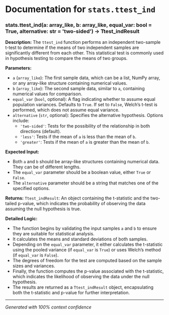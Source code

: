 # Documentation for `stats.ttest_ind`

### stats.ttest_ind(a: array_like, b: array_like, equal_var: bool = True, alternative: str = 'two-sided') -> Ttest_indResult

**Description:**
The `ttest_ind` function performs an independent two-sample t-test to determine if the means of two independent samples are significantly different from each other. This statistical test is commonly used in hypothesis testing to compare the means of two groups.

**Parameters:**
- `a` (`array_like`): The first sample data, which can be a list, NumPy array, or any array-like structure containing numerical values.
- `b` (`array_like`): The second sample data, similar to `a`, containing numerical values for comparison.
- `equal_var` (`bool`, optional): A flag indicating whether to assume equal population variances. Defaults to `True`. If set to `False`, Welch’s t-test is performed, which does not assume equal variance.
- `alternative` (`str`, optional): Specifies the alternative hypothesis. Options include:
  - `'two-sided'`: Tests for the possibility of the relationship in both directions (default).
  - `'less'`: Tests if the mean of `a` is less than the mean of `b`.
  - `'greater'`: Tests if the mean of `a` is greater than the mean of `b`.

**Expected Input:**
- Both `a` and `b` should be array-like structures containing numerical data. They can be of different lengths.
- The `equal_var` parameter should be a boolean value, either `True` or `False`.
- The `alternative` parameter should be a string that matches one of the specified options.

**Returns:**
`Ttest_indResult`: An object containing the t-statistic and the two-tailed p-value, which indicates the probability of observing the data assuming the null hypothesis is true.

**Detailed Logic:**
- The function begins by validating the input samples `a` and `b` to ensure they are suitable for statistical analysis.
- It calculates the means and standard deviations of both samples.
- Depending on the `equal_var` parameter, it either calculates the t-statistic using the pooled variance (if `equal_var` is `True`) or uses Welch’s method (if `equal_var` is `False`).
- The degrees of freedom for the test are computed based on the sample sizes and variances.
- Finally, the function computes the p-value associated with the t-statistic, which indicates the likelihood of observing the data under the null hypothesis.
- The results are returned as a `Ttest_indResult` object, encapsulating both the t-statistic and p-value for further interpretation.

---
*Generated with 100% context confidence*
